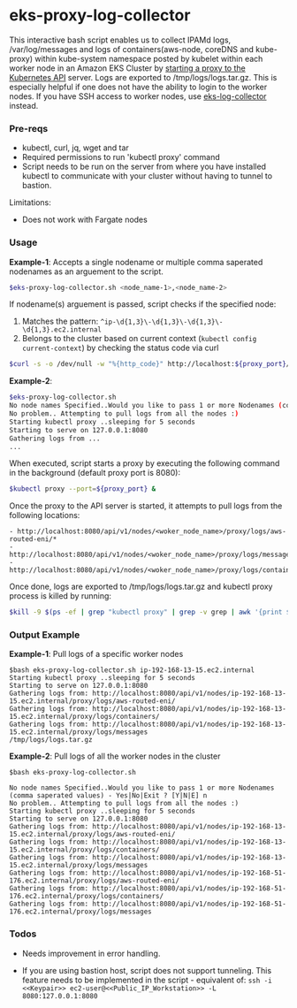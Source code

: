 # eks-proxy-log-collector

This interactive bash script enables us to collect IPAMd logs, /var/log/messages and logs of containers(aws-node, coreDNS and kube-proxy) within kube-system namespace posted by kubelet within each worker node in an Amazon EKS Cluster by [starting a proxy to the Kubernetes API] server. Logs are exported to /tmp/logs/logs.tar.gz. This is especially helpful if one does not have the ability to login to the worker nodes. If you have SSH access to worker nodes, use [eks-log-collector] instead. 


### Pre-reqs

  - kubectl, curl, jq, wget and tar
  - Required permissions to run 'kubectl proxy' command
  - Script needs to be run on the server from where you have installed kubectl to communicate with your cluster without having to tunnel to bastion. 

Limitations:
  - Does not work with Fargate nodes


### Usage
**Example-1**: Accepts a single nodename or multiple comma saperated nodenames as an arguement to the script.

```sh
$eks-proxy-log-collector.sh <node_name-1>,<node_name-2>
```

If nodename(s) arguement is passed, script checks if the specified node:
1. Matches the pattern: `^ip-\d{1,3}\-\d{1,3}\-\d{1,3}\-\d{1,3}.ec2.internal`
2. Belongs to the cluster based on current context (`kubectl config current-context`) by checking the status code via curl
```sh
$curl -s -o /dev/null -w "%{http_code}" http://localhost:${proxy_port}/api/v1/nodes/<node_name> -o /dev/null
```

**Example-2**:
```sh
$eks-proxy-log-collector.sh
No node names Specified..Would you like to pass 1 or more Nodenames (comma saperated values) - Yes|No|Exit ? [Y|N|E] n
No problem.. Attempting to pull logs from all the nodes :)
Starting kubectl proxy ..sleeping for 5 seconds
Starting to serve on 127.0.0.1:8080
Gathering logs from ...
...

```

When executed, script starts a proxy by executing the following command in the background (default proxy port is 8080):

```sh
$kubectl proxy --port=${proxy_port} & 
```

Once the proxy to the API server is started, it attempts to pull logs from the following locations:
```
- http://localhost:8080/api/v1/nodes/<woker_node_name>/proxy/logs/aws-routed-eni/*
- http://localhost:8080/api/v1/nodes/<woker_node_name>/proxy/logs/messages
- http://localhost:8080/api/v1/nodes/<woker_node_name>/proxy/logs/containers/*
```
Once done, logs are exported to /tmp/logs/logs.tar.gz and kubectl proxy process is killed by running:

```sh
$kill -9 $(ps -ef | grep "kubectl proxy" | grep -v grep | awk '{print $2}') &>/dev/null
```
### Output Example

**Example-1**: Pull logs of a specific worker nodes
```
$bash eks-proxy-log-collector.sh ip-192-168-13-15.ec2.internal
Starting kubectl proxy ..sleeping for 5 seconds
Starting to serve on 127.0.0.1:8080
Gathering logs from: http://localhost:8080/api/v1/nodes/ip-192-168-13-15.ec2.internal/proxy/logs/aws-routed-eni/
Gathering logs from: http://localhost:8080/api/v1/nodes/ip-192-168-13-15.ec2.internal/proxy/logs/containers/
Gathering logs from: http://localhost:8080/api/v1/nodes/ip-192-168-13-15.ec2.internal/proxy/logs/messages
/tmp/logs/logs.tar.gz

```

**Example-2**: Pull logs of all the worker nodes in the cluster
```
$bash eks-proxy-log-collector.sh

No node names Specified..Would you like to pass 1 or more Nodenames (comma saperated values) - Yes|No|Exit ? [Y|N|E] n
No problem.. Attempting to pull logs from all the nodes :)
Starting kubectl proxy ..sleeping for 5 seconds
Starting to serve on 127.0.0.1:8080
Gathering logs from: http://localhost:8080/api/v1/nodes/ip-192-168-13-15.ec2.internal/proxy/logs/aws-routed-eni/
Gathering logs from: http://localhost:8080/api/v1/nodes/ip-192-168-13-15.ec2.internal/proxy/logs/containers/
Gathering logs from: http://localhost:8080/api/v1/nodes/ip-192-168-13-15.ec2.internal/proxy/logs/messages
Gathering logs from: http://localhost:8080/api/v1/nodes/ip-192-168-51-176.ec2.internal/proxy/logs/aws-routed-eni/
Gathering logs from: http://localhost:8080/api/v1/nodes/ip-192-168-51-176.ec2.internal/proxy/logs/containers/
Gathering logs from: http://localhost:8080/api/v1/nodes/ip-192-168-51-176.ec2.internal/proxy/logs/messages

```

### Todos

 - Needs improvement in error handling.
 - If you are using bastion host, script does not support tunneling. This feature needs to be implemented in the script - equivalent of: `ssh -i <<Keypair>> ec2-user@<<Public_IP_Workstation>> -L 8080:127.0.0.1:8080`

   [eks-log-collector]: <https://github.com/nithu0115/eks-logs-collector>
   [starting a proxy to the Kubernetes API]: <https://kubernetes.io/docs/tasks/access-kubernetes-api/http-proxy-access-api/>
